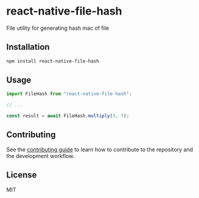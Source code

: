 # react-native-file-hash

File utility for generating hash mac of file

## Installation

```sh
npm install react-native-file-hash
```

## Usage

```js
import FileHash from "react-native-file-hash";

// ...

const result = await FileHash.multiply(3, 7);
```

## Contributing

See the [contributing guide](CONTRIBUTING.md) to learn how to contribute to the repository and the development workflow.

## License

MIT
